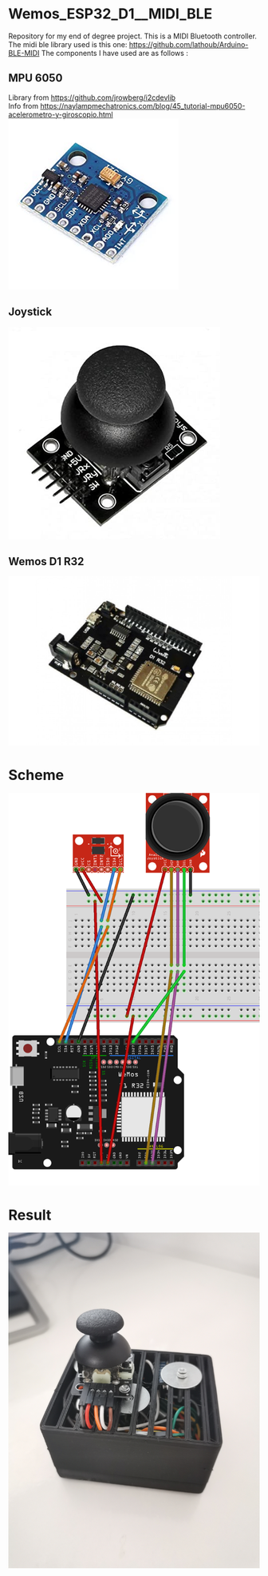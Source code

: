 # Wemos_ESP32_D1__MIDI_BLE
Repository for my end of degree project. This is a MIDI Bluetooth controller.
The midi ble library used is this one: https://github.com/lathoub/Arduino-BLE-MIDI 
The components I have used are as follows :

## MPU 6050
Library from https://github.com/jrowberg/i2cdevlib  
Info from https://naylampmechatronics.com/blog/45_tutorial-mpu6050-acelerometro-y-giroscopio.html
![mpu](https://github.com/AliciaElizabeta/Wemos_ESP32_D1__MIDI_BLE/blob/main/ImgProyecto/6122aJPEBTL._SX342_.jpg)

## Joystick
![joystickimg](https://github.com/AliciaElizabeta/Wemos_ESP32_D1__MIDI_BLE/blob/main/ImgProyecto/41CScnrMzFL._SX425_.jpg)

## Wemos D1 R32
![wemos img](https://github.com/AliciaElizabeta/Wemos_ESP32_D1__MIDI_BLE/blob/main/ImgProyecto/wemosimg.jpeg)

# Scheme
![scheme img](https://github.com/AliciaElizabeta/Wemos_ESP32_D1__MIDI_BLE/blob/main/ImgProyecto/SketchTFG.png)

# Result
![result img](https://github.com/AliciaElizabeta/Wemos_ESP32_D1__MIDI_BLE/blob/main/ImgProyecto/result.jpg)
